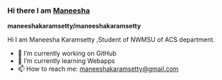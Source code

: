 ### Hi there I am [Maneesha](https://github.com/maneeshakaramsetty)


**maneeshakaramsetty/maneeshakaramsetty** 

Hi I am Maneesha Karamsetty ,Student of NWMSU of ACS department.

- 🔭 I’m currently working on GitHub
- 🌱 I’m currently learning Webapps
- 📫 How to reach me: maneeshakaramsetty@gmail.com
